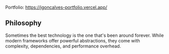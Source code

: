 Portfolio: https://jgoncalves-portfolio.vercel.app/

## Philosophy

Sometimes the best technology is the one that's been around forever. While modern frameworks offer powerful abstractions, they come with complexity, dependencies, and performance overhead.
